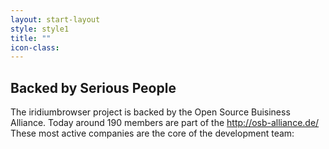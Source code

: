 ```yaml
---
layout: start-layout
style: style1
title: ""
icon-class:
---
```


Backed by Serious People
------------------------
The iridiumbrowser project is backed by the Open Source Buisiness Alliance. Today around 190 members are part of the http://osb-alliance.de/     
These most active companies are the core of the development team: